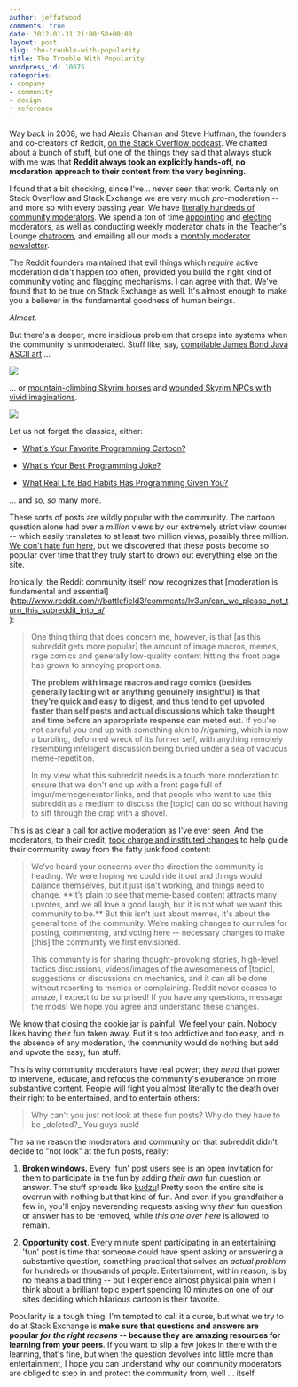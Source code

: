 ```yaml
---
author: jeffatwood
comments: true
date: 2012-01-31 21:00:58+00:00
layout: post
slug: the-trouble-with-popularity
title: The Trouble With Popularity
wordpress_id: 10875
categories:
- company
- community
- design
- reference
---
```


Way back in 2008, we had Alexis Ohanian and Steve Huffman, the founders and co-creators of Reddit, [on the Stack Overflow podcast](http://blog.stackoverflow.com/2008/10/podcast-27/). We chatted about a bunch of stuff, but one of the things they said that always stuck with me was that **Reddit always took an explicitly hands-off, no moderation approach to their content from the very beginning.**

I found that a bit shocking, since I've... never seen that work. Certainly on Stack Overflow and Stack Exchange we are very much _pro_-moderation -- and more so with every passing year. We have [literally hundreds of community moderators](http://stackexchange.com/about/moderators). We spend a ton of time [appointing](http://blog.stackoverflow.com/2010/07/moderator-pro-tempore/) and [electing](http://blog.stackoverflow.com/2010/12/stack-exchange-moderator-elections-begin/) moderators, as well as conducting weekly moderator chats in the Teacher's Lounge [chatroom](http://chat.stackexchange.com/), and emailing all our mods a [monthly moderator newsletter](http://modnewsletter.stackexchange.com/).

The Reddit founders maintained that evil things which _require_ active moderation didn't happen too often, provided you build the right kind of community voting and flagging mechanisms. I can agree with that. We've found that to be true on Stack Exchange as well. It's almost enough to make you a believer in the fundamental goodness of human beings.

_Almost._

But there's a deeper, more insidious problem that creeps into systems when the community is unmoderated. Stuff like, say, [compilable James Bond Java ASCII art](http://stackoverflow.com/questions/8867695/java-7-compilable-james-bond-ascii-art) …

![](http://blog.stackoverflow.com/wp-content/uploads/007-java-ascii-art1.png)

… or [mountain-climbing Skyrim horses](http://gaming.stackexchange.com/questions/36304/is-a-horse-actually-faster-than-running) and [wounded Skyrim NPCs with vivid imaginations](http://gaming.stackexchange.com/questions/41666/how-to-know-if-someone-is-good-or-bad).

![](http://blog.stackoverflow.com/wp-content/uploads/gaming-horse-physics1.jpg)

Let us not forget the classics, either:



	
  * [What's Your Favorite Programming Cartoon?](http://meta.stackoverflow.com/questions/73412/why-was-whats-your-favorite-programmer-cartoon-deleted)

	
  * [What's Your Best Programming Joke?](http://meta.stackoverflow.com/questions/76584/what-happened-to-whats-your-best-programming-joke)

	
  * [What Real Life Bad Habits Has Programming Given You?](http://meta.stackoverflow.com/questions/74909/what-happened-to-what-real-life-bad-habits-has-programming-given-you)


... and so, _so_ many more.

These sorts of posts are wildly popular with the community. The cartoon question alone had over a _million_ views by our extremely strict view counter -- which easily translates to at least two million views, possibly three million. [We don't hate fun here](http://blog.stackoverflow.com/2010/01/stack-overflow-where-we-hate-fun/), but we discovered that these posts become so popular over time that they truly start to drown out everything else on the site.

Ironically, the Reddit community itself now recognizes that [moderation is fundamental and essential](http://www.reddit.com/r/battlefield3/comments/lv3un/can_we_please_not_turn_this_subreddit_into_a/<br />
):


<blockquote>One thing thing that does concern me, however, is that [as this subreddit gets more popular] the amount of image macros, memes, rage comics and generally low-quality content hitting the front page has grown to annoying proportions.

**The problem with image macros and rage comics (besides generally lacking wit or anything genuinely insightful) is that they're quick and easy to digest, and thus tend to get upvoted faster than self posts and actual discussions which take thought and time before an appropriate response can meted out.** If you're not careful you end up with something akin to /r/gaming, which is now a burbling, deformed wreck of its former self, with anything remotely resembling intelligent discussion being buried under a sea of vacuous meme-repetition.

In my view what this subreddit needs is a touch more moderation to ensure that we don't end up with a front page full of imgur/memegenerator links, and that people who want to use this subreddit as a medium to discuss the [topic] can do so without having to sift through the crap with a shovel.</blockquote>


This is as clear a call for active moderation as I've ever seen. And the moderators, to their credit, [took charge and instituted changes](http://www.reddit.com/r/battlefield3/comments/o7y4x/new_community_rules_please_read/) to help guide their community away from the fatty junk food content:


<blockquote>We’ve heard your concerns over the direction the community is heading. We were hoping we could ride it out and things would balance themselves, but it just isn't working, and things need to change. **It’s plain to see that meme-based content attracts many upvotes, and we all love a good laugh, but it is not what we want this community to be.** But this isn't just about memes, it's about the general tone of the community. We’re making changes to our rules for posting, commenting, and voting here -- necessary changes to make [this] the community we first envisioned.

This community is for sharing thought-provoking stories, high-level tactics discussions, videos/images of the awesomeness of [topic], suggestions or discussions on mechanics, and it can all be done without resorting to memes or complaining. Reddit never ceases to amaze, I expect to be surprised! If you have any questions, message the mods! We hope you agree and understand these changes.</blockquote>


We know that closing the cookie jar is painful. We feel your pain. Nobody likes having their fun taken away. But it's too addictive and too easy, and in the absence of any moderation, the community would do nothing but add and upvote the easy, fun stuff.

This is why community moderators have real power; they _need_ that power to intervene, educate, and refocus the community's exuberance on more substantive content. People will fight you almost literally to the death over their right to be entertained, and to entertain others:


<blockquote>Why can't you just not look at these fun posts? Why do they have to be _deleted?_ You guys suck!</blockquote>


The same reason the moderators and community on that subreddit didn't decide to "not look" at the fun posts, really:



	
  1. **Broken windows.** Every 'fun' post users see is an open invitation for them to participate in the fun by adding _their own_ fun question or answer. The stuff spreads like [kudzu](http://en.wikipedia.org/wiki/Kudzu)! Pretty soon the entire site is overrun with nothing but that kind of fun. And even if you grandfather a few in, you'll enjoy neverending requests asking why _their_ fun question or answer has to be removed, while _this one over here_ is allowed to remain.

	
  2. **Opportunity cost**. Every minute spent participating in an entertaining 'fun' post is time that someone could have spent asking or answering a substantive question, something practical that solves an _actual problem_ for hundreds or thousands of people. Entertainment, within reason, is by no means a bad thing -- but I experience almost physical pain when I think about a brilliant topic expert spending 10 minutes on one of our sites deciding which hilarious cartoon is their favorite.


Popularity is a tough thing. I'm tempted to call it a curse, but what we try to do at Stack Exchange is **make sure that questions and answers are popular _for the right reasons_ -- because they are amazing resources for learning from your peers**. If you want to slip a few jokes in there with the learning, that's fine, but when the question devolves into little more than entertainment, I hope you can understand why our community moderators are obliged to step in and protect the community from, well ... itself.
